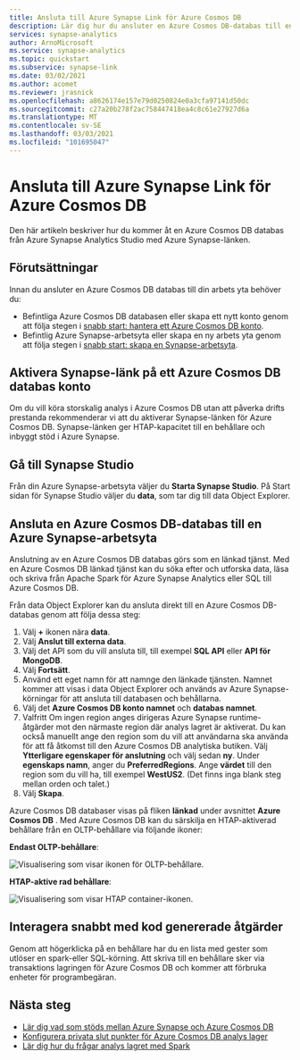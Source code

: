 ```yaml
---
title: Ansluta till Azure Synapse Link för Azure Cosmos DB
description: Lär dig hur du ansluter en Azure Cosmos DB-databas till en Azure dataSynapses-arbetsyta med Azure Synapse-länken.
services: synapse-analytics
author: ArnoMicrosoft
ms.service: synapse-analytics
ms.topic: quickstart
ms.subservice: synapse-link
ms.date: 03/02/2021
ms.author: acomet
ms.reviewer: jrasnick
ms.openlocfilehash: a8626174e157e79d0250824e0a3cfa97141d50dc
ms.sourcegitcommit: c27a20b278f2ac758447418ea4c8c61e27927d6a
ms.translationtype: MT
ms.contentlocale: sv-SE
ms.lasthandoff: 03/03/2021
ms.locfileid: "101695047"
---
```

# <a name="connect-to-azure-synapse-link-for-azure-cosmos-db"></a>Ansluta till Azure Synapse Link för Azure Cosmos DB

Den här artikeln beskriver hur du kommer åt en Azure Cosmos DB databas från Azure Synapse Analytics Studio med Azure Synapse-länken.

## <a name="prerequisites"></a>Förutsättningar

Innan du ansluter en Azure Cosmos DB databas till din arbets yta behöver du:

* Befintliga Azure Cosmos DB databasen eller skapa ett nytt konto genom att följa stegen i [snabb start: hantera ett Azure Cosmos DB konto](../../cosmos-db/how-to-manage-database-account.md).
* Befintlig Azure Synapse-arbetsyta eller skapa en ny arbets yta genom att följa stegen i [snabb start: skapa en Synapse-arbetsyta](../quickstart-create-workspace.md).

## <a name="enable-synapse-link-on-an-azure-cosmos-db-database-account"></a>Aktivera Synapse-länk på ett Azure Cosmos DB databas konto

Om du vill köra storskalig analys i Azure Cosmos DB utan att påverka drifts prestanda rekommenderar vi att du aktiverar Synapse-länken för Azure Cosmos DB. Synapse-länken ger HTAP-kapacitet till en behållare och inbyggt stöd i Azure Synapse.

## <a name="go-to-synapse-studio"></a>Gå till Synapse Studio

Från din Azure Synapse-arbetsyta väljer du **Starta Synapse Studio**. På Start sidan för Synapse Studio väljer du **data**, som tar dig till data Object Explorer.

## <a name="connect-an-azure-cosmos-db-database-to-an-azure-synapse-workspace"></a>Ansluta en Azure Cosmos DB-databas till en Azure Synapse-arbetsyta

Anslutning av en Azure Cosmos DB databas görs som en länkad tjänst. Med en Azure Cosmos DB länkad tjänst kan du söka efter och utforska data, läsa och skriva från Apache Spark för Azure Synapse Analytics eller SQL till Azure Cosmos DB.

Från data Object Explorer kan du ansluta direkt till en Azure Cosmos DB-databas genom att följa dessa steg:

1. Välj **+** ikonen nära **data**.
1. Välj **Anslut till externa data**.
1. Välj det API som du vill ansluta till, till exempel **SQL API** eller **API för MongoDB**.
1. Välj **Fortsätt**.
1. Använd ett eget namn för att namnge den länkade tjänsten. Namnet kommer att visas i data Object Explorer och används av Azure Synapse-körningar för att ansluta till databasen och behållarna.
1. Välj det **Azure Cosmos DB konto namnet** och **databas namnet**.
1. Valfritt Om ingen region anges dirigeras Azure Synapse runtime-åtgärder mot den närmaste region där analys lagret är aktiverat. Du kan också manuellt ange den region som du vill att användarna ska använda för att få åtkomst till den Azure Cosmos DB analytiska butiken. Välj **Ytterligare egenskaper för anslutning** och välj sedan **ny**. Under **egenskaps namn**, anger du **PreferredRegions**. Ange **värdet** till den region som du vill ha, till exempel **WestUS2**. (Det finns inga blank steg mellan orden och talet.)
1. Välj **Skapa**.

Azure Cosmos DB databaser visas på fliken **länkad** under avsnittet **Azure Cosmos DB** . Med Azure Cosmos DB kan du särskilja en HTAP-aktiverad behållare från en OLTP-behållare via följande ikoner:

**Endast OLTP-behållare**:

![Visualisering som visar ikonen för OLTP-behållare.](../media/quickstart-connect-synapse-link-cosmosdb/oltp-container.png)

**HTAP-aktive rad behållare**:

![Visualisering som visar HTAP container-ikonen.](../media/quickstart-connect-synapse-link-cosmosdb/htap-container.png)

## <a name="quickly-interact-with-code-generated-actions"></a>Interagera snabbt med kod genererade åtgärder

Genom att högerklicka på en behållare har du en lista med gester som utlöser en spark-eller SQL-körning. Att skriva till en behållare sker via transaktions lagringen för Azure Cosmos DB och kommer att förbruka enheter för programbegäran.  

## <a name="next-steps"></a>Nästa steg

* [Lär dig vad som stöds mellan Azure Synapse och Azure Cosmos DB](./concept-synapse-link-cosmos-db-support.md)
* [Konfigurera privata slut punkter för Azure Cosmos DB analys lager](../../cosmos-db/analytical-store-private-endpoints.md)
* [Lär dig hur du frågar analys lagret med Spark](./how-to-query-analytical-store-spark.md)